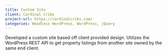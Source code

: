 ```yaml
---
title: Custom Site
client: Cardinal Cribs
project-url: https://cardinalcribs.com/
categories: Headless WordPress, WordPress, jQuery
---
```


Developed a custom site based off client provided design. Utilizes the WordPress REST API to get property listings from another site owned by the same end client. 
